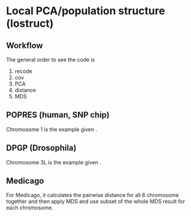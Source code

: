 Local PCA/population structure (lostruct)
=========================================

## Workflow

The general order to see the code is 

1. recode
2. cov
3. PCA
4. distance
5. MDS

## POPRES (human, SNP chip)

Chromosome 1 is the example given .

## DPGP (Drosophila)

Chromosome 3L is the example given .

## Medicago

For Medicago, it calculates the pairwise distance for all 8 chromosome together and then apply MDS and use subset of the whole MDS result for each chromosome. 
